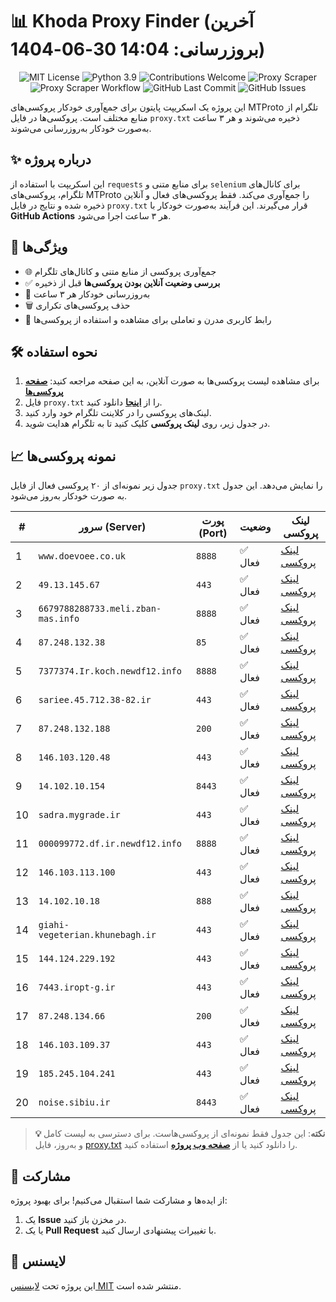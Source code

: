 # 📊 Khoda Proxy Finder (آخرین بروزرسانی: 14:04 30-06-1404)

<p align="center">
  <img src="https://img.shields.io/badge/license-MIT-blue.svg" alt="MIT License" />
  <img src="https://img.shields.io/badge/python-3.9-blue" alt="Python 3.9" />
  <img src="https://img.shields.io/badge/contributions-welcome-brightgreen.svg?style=flat" alt="Contributions Welcome" />
  <img src="https://img.shields.io/badge/Proxy%20Scraper-Running-green" alt="Proxy Scraper" />
  <img src="https://github.com/inicarus/khoda/actions/workflows/main.yml/badge.svg" alt="Proxy Scraper Workflow" />
  <img src="https://img.shields.io/github/last-commit/inicarus/khoda" alt="GitHub Last Commit" />
  <img src="https://img.shields.io/github/issues/inicarus/khoda" alt="GitHub Issues" />
</p>

این پروژه یک اسکریپت پایتون برای جمع‌آوری خودکار پروکسی‌های MTProto تلگرام از منابع مختلف است. پروکسی‌ها در فایل `proxy.txt` ذخیره می‌شوند و هر ۳ ساعت به‌صورت خودکار به‌روزرسانی می‌شوند.

## ✨ درباره پروژه

این اسکریپت با استفاده از `requests` برای منابع متنی و `selenium` برای کانال‌های تلگرام، پروکسی‌های MTProto را جمع‌آوری می‌کند. فقط پروکسی‌های فعال و آنلاین ذخیره شده و نتایج در فایل `proxy.txt` قرار می‌گیرند. این فرآیند به‌صورت خودکار با **GitHub Actions** هر ۳ ساعت اجرا می‌شود.

## 🚀 ویژگی‌ها
- 🌐 جمع‌آوری پروکسی از منابع متنی و کانال‌های تلگرام
- ✅ **بررسی وضعیت آنلاین بودن پروکسی‌ها** قبل از ذخیره
- 🔄 به‌روزرسانی خودکار هر ۳ ساعت
- 🗑 حذف پروکسی‌های تکراری
- 📱 رابط کاربری مدرن و تعاملی برای مشاهده و استفاده از پروکسی‌ها

## 🛠 نحوه استفاده
1. برای مشاهده لیست پروکسی‌ها به صورت آنلاین، به این صفحه مراجعه کنید: **[صفحه پروکسی‌ها](https://inicarus.github.io/khoda/)**
2. فایل `proxy.txt` را از **[اینجا](proxy.txt)** دانلود کنید.
3. لینک‌های پروکسی را در کلاینت تلگرام خود وارد کنید.
4. در جدول زیر، روی **لینک پروکسی** کلیک کنید تا به تلگرام هدایت شوید.

## 📈 نمونه پروکسی‌ها
جدول زیر نمونه‌ای از ۲۰ پروکسی فعال از فایل `proxy.txt` را نمایش می‌دهد. این جدول به صورت خودکار به‌روز می‌شود.

| # | سرور (Server) | پورت (Port) | وضعیت | لینک پروکسی |
|---|---|---|---|---|
| 1 | `www.doevoee.co.uk` | `8888` | ✅ فعال | [لینک پروکسی](https://t.me/proxy?server=www.doevoee.co.uk&port=8888&secret=eeNEgYdJvXrFGRMCIMJdCQtY2RueWVrdGFuZXQuY29tZmFyYWthdi5jb212YW4ubmFqdmEuY29tAAAAAAAAAAAAAAAAAAAAAAAAAAAAAAAA) |
| 2 | `49.13.145.67` | `443` | ✅ فعال | [لینک پروکسی](https://t.me/proxy?server=49.13.145.67&port=443&secret=3QAAAAAAAAAAAAAAAAAAAAA=) |
| 3 | `6679788288733.meli.zban-mas.info` | `8888` | ✅ فعال | [لینک پروکسی](https://t.me/proxy?server=6679788288733.meli.zban-mas.info&port=8888&secret=7gAA8A8Pd1VV____9QBuLmltZWRpYS5zdGVhbXBvd2VyZWQuY29t) |
| 4 | `87.248.132.38` | `85` | ✅ فعال | [لینک پروکسی](https://t.me/proxy?server=87.248.132.38&port=85&secret=ee0000f00f0f775555fffffff5006e2e69646F776E6C6F61642E77696E646F77737570646174652E636F6D) |
| 5 | `7377374.Ir.koch.newdf12.info` | `8888` | ✅ فعال | [لینک پروکسی](https://t.me/proxy?server=7377374.Ir.koch.newdf12.info&port=8888&secret=1320PuNyHw_LQKT_Y7XNJw==) |
| 6 | `sariee.45.712.38-82.ir` | `443` | ✅ فعال | [لینک پروکسی](https://t.me/proxy?server=sariee.45.712.38-82.ir&port=443&secret=7hBKyBmZ41cUX4K5nIpow3ltZWRpYS5zdGVhbXBvd2VyZWQuY29t) |
| 7 | `87.248.132.188` | `200` | ✅ فعال | [لینک پروکسی](https://t.me/proxy?server=87.248.132.188&port=200&secret=ee0000f00f0f775555fffffff5006e2e69646f776e6c6f61642e77696e646f77737570646174652e636f6d) |
| 8 | `146.103.120.48` | `443` | ✅ فعال | [لینک پروکسی](https://t.me/proxy?server=146.103.120.48&port=443&secret=eeNEgYdJvXrFGRMCIMJdCQ) |
| 9 | `14.102.10.154` | `8443` | ✅ فعال | [لینک پروکسی](https://t.me/proxy?server=14.102.10.154&port=8443&secret=eeNEgYdJvXrFGRMCIMJdCQ) |
| 10 | `sadra.mygrade.ir` | `443` | ✅ فعال | [لینک پروکسی](https://t.me/proxy?server=sadra.mygrade.ir&port=443&secret=ee1603010200010001fc030386e24c3add6d656469612e737465616d706f77657265642e636f6d) |
| 11 | `000099772.df.ir.newdf12.info` | `8888` | ✅ فعال | [لینک پروکسی](https://t.me/proxy?server=000099772.df.ir.newdf12.info&port=8888&secret=7gAA8A8Pd1VV____9QBuLmltZWRpYS5zdGVhbXBvd2VyZWQuY29t) |
| 12 | `146.103.113.100` | `443` | ✅ فعال | [لینک پروکسی](https://t.me/proxy?server=146.103.113.100&port=443&secret=7td9tD7jch8Py0Ck_2O1zSdtZWRpYS5zdGVhbXBvd2VyZWQuY29t) |
| 13 | `14.102.10.18` | `888` | ✅ فعال | [لینک پروکسی](https://t.me/proxy?server=14.102.10.18&port=888&secret=eeNEgYdJvXrFGRMCIMJdCQ) |
| 14 | `giahi-vegeterian.khunebagh.ir` | `443` | ✅ فعال | [لینک پروکسی](https://t.me/proxy?server=giahi-vegeterian.khunebagh.ir&port=443&secret=ee1603010200010001fc030386e24c3add6d656469612e737465616d706f77657265642e636f6d) |
| 15 | `144.124.229.192` | `443` | ✅ فعال | [لینک پروکسی](https://t.me/proxy?server=144.124.229.192&port=443&secret=eeNEgYdJvXrFGRMCIMJdCQRueWVrdGFuZXQuY29tZmFy) |
| 16 | `7443.iropt-g.ir` | `443` | ✅ فعال | [لینک پروکسی](https://t.me/proxy?server=7443.iropt-g.ir&port=443&secret=eed77db43ee3721f0fcb40a4ff63b5cd276D656469612E737465616D706F77657265642E636F6D) |
| 17 | `87.248.134.66` | `200` | ✅ فعال | [لینک پروکسی](https://t.me/proxy?server=87.248.134.66&port=200&secret=EERighJJvXrFGRMCIMJdCQRueWVrdGFuZXQuY29tZmFyYWthdi5jb212YW4ubmFqdmEuY29tAAAAAAAAAAAAAAAAAAAAAAAAAAAAAAAAAAAAAAAAAAAAAAAAAAAAAAAAAAAAAAAAAAAAAAAAAAAAAAAAAAAAAAAAAAAAAAAAAAAAAAA) |
| 18 | `146.103.109.37` | `443` | ✅ فعال | [لینک پروکسی](https://t.me/proxy?server=146.103.109.37&port=443&secret=eeDDNEgYdJvXrFGRMCIMJQtY2RueWVrdGFuZXQuY29tZmFyYWthdi5jb212YW4ubmFqdmEuY29tAAAAAAAAAAAAAAAAAAAAAAAAAAAAAAAA) |
| 19 | `185.245.104.241` | `443` | ✅ فعال | [لینک پروکسی](https://t.me/proxy?server=185.245.104.241&port=443&secret=eeNEgYdJvXrFGRMCIMJdCQRueWVrdGFuZXQuY29tZmFyYWthdi5jb212YW4ubmFqdmEuY29tAAAAAAAAAAAAAAAAAAAAAAAAAAAAAAAAAAAAAAAAAAAAAAAAAAAAAAAAAAAAAAAAAAAAAAAAAAAAAAAAAAAAAAAAAAAAAAAAAAAAAAA) |
| 20 | `noise.sibiu.ir` | `8443` | ✅ فعال | [لینک پروکسی](https://t.me/proxy?server=noise.sibiu.ir&port=8443&secret=eeNEgYdJvXrFGRMCIMJdCQtY2RueWVrdGFuZXQuY29tZmFyYWthdi5jb212YW4ubmFqdmEuY29tAAAAAAAAAAAAAAAAAAAAAAAAAAAAAAAA) |

> **💡 نکته**: این جدول فقط نمونه‌ای از پروکسی‌هاست. برای دسترسی به لیست کامل و به‌روز، فایل [proxy.txt](proxy.txt) را دانلود کنید یا از **[صفحه وب پروژه](https://inicarus.github.io/khoda/)** استفاده کنید.

## 🤝 مشارکت
از ایده‌ها و مشارکت شما استقبال می‌کنیم! برای بهبود پروژه:
1. یک **Issue** در مخزن باز کنید.
2. یا یک **Pull Request** با تغییرات پیشنهادی ارسال کنید.

## 📜 لایسنس
این پروژه تحت [لایسنس MIT](LISENSE) منتشر شده است.
